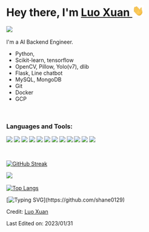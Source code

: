 <!--
**shane0129/LX-is-me** is a ✨ _special_ ✨ repository because its `README.md` (this file) appears on your GitHub profile.

Here are some ideas to get you started:

- 🔭 I’m currently working on ...
- 🌱 I’m currently learning ...
- 👯 I’m looking to collaborate on ...
- 🤔 I’m looking for help with ...
- 💬 Ask me about ...
- 📫 How to reach me: ...
- 😄 Pronouns: ...
- ⚡ Fun fact: ...
-->

<h1>Hey there, I'm <a  href="https://github.com/shane0129/">Luo Xuan </a> <img  src="https://raw.githubusercontent.com/ABSphreak/ABSphreak/master/gifs/Hi.gif" width="30px"></h1>

<img src="https://komarev.com/ghpvc/?username=shane0129&style=plastic" />

I'm a AI Backend Engineer.<br>
<!-- <img align='right' src="http://cdn.lowgif.com/small/9cb12f51dffbaaa6-character-typing-by-vincent-mokuenko-dribbble.gif" width="250" height="210"> -->

- Python,
- Scikit-learn, tensorflow
- OpenCV, Pillow, Yolo(v7), dlib
- Flask, Line chatbot
- MySQL, MongoDB
- Git 
- Docker
- GCP

<br>

<h3 align="left">Languages and Tools:</h3>
<p align="left"> 
<!--   <img src="https://img.icons8.com/color/48/4a90e2/c-programming.png"/>
  <img src="https://img.icons8.com/color/48/4a90e2/c-plus-plus-logo.png"/> -->
  
  <img src="https://img.icons8.com/color/1x/python.png"/>
  <img src="https://img.icons8.com/fluency/1x/mysql-logo.png"/>
  <img src="https://img.icons8.com/color/1x/mongodb.png"/>
  <img src="https://img.icons8.com/nolan/1x/flask.png"/>
  <img src="https://img.icons8.com/color/1x/line-me.png"/>
  <img src="https://img.icons8.com/color/1x/tensorflow.png"/>
  <img src="https://img.icons8.com/color/1x/opencv.png"/>
  <img src="https://img.icons8.com/color/48/4a90e2/git.png"/>
  <img src="https://img.icons8.com/color/1x/google-cloud.png"/>
  <img src="https://img.icons8.com/color/1x/docker.png"/>
  <img src="https://img.icons8.com/color/1x/linux--v2.png"/>
  <img src="https://img.icons8.com/color/48/4a90e2/visual-studio-code-2019.png"/>
</p>

<br>

[![GitHub Streak](https://github-readme-streak-stats.herokuapp.com?user=shane0129&theme=dark&date_format=M%20j%5B%2C%20Y%5D)](https://git.io/streak-stats)

<img src = "https://github-readme-stats.vercel.app/api?username=shane0129&show_icons=true&theme=dark" width = 500>

[![Top Langs](https://github-readme-stats.vercel.app/api/top-langs/?username=shane0129&theme=dark&layout=compact&langs_count=8)](https://github.com/shane0129)

[![Typing SVG](https://readme-typing-svg.herokuapp.com?font=Noto+Sans&size=30&pause=1000&center=true&width=435&lines=Thanks+For+Visiting!!)](https://github.com/shane0129)

Credit: [Luo Xuan](https://github.com/shane0129)

Last Edited on: 2023/01/31

